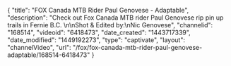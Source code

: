 {
    "title": "FOX Canada MTB Rider Paul Genovese - Adaptable",
    "description": "Check out Fox Canada MTB rider Paul Genovese rip pin up trails in Fernie B.C. \n\nShot & Edited by:\nNic Genovese",
    "channelid": "168514",
    "videoid": "6418473",
    "date_created": "1443717339",
    "date_modified": "1449192273",
    "type": "captivate",
    "layout": "channelVideo",
    "url": "\/fox\/fox-canada-mtb-rider-paul-genovese-adaptable\/168514-6418473"
}